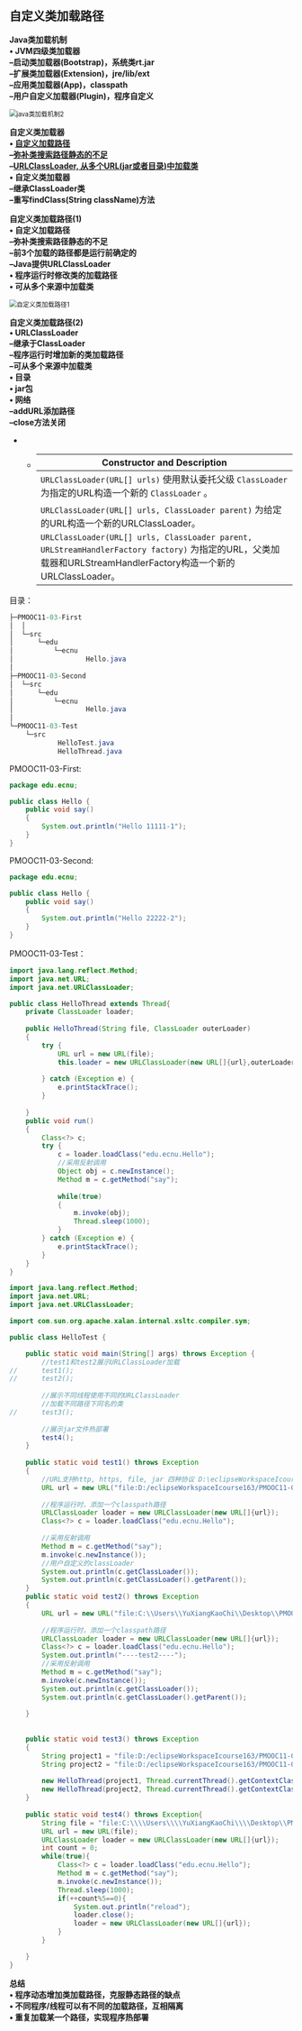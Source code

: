 ## 自定义类加载路径

**Java类加载机制**  
**• JVM四级类加载器**  
**–启动类加载器(Bootstrap)，系统类rt.jar**  
**–扩展类加载器(Extension)，jre/lib/ext**  
**–应用类加载器(App)，classpath**  
**–用户自定义加载器(Plugin)，程序自定义**  

<img src="./java类加载机制2.png" alt="java类加载机制2" style="zoom:80%;" />



**自定义类加载器**  
**• <u>自定义加载路径</u>**  
**–<u>弥补类搜索路径静态的不足</u>**  
**–<u>URLClassLoader, 从多个URL(jar或者目录)中加载类</u>**  
**• 自定义类加载器**  
**–继承ClassLoader类**  
**–重写findClass(String className)方法**  



**自定义类加载路径(1)**  
**• 自定义加载路径**  
**–弥补类搜索路径静态的不足**  
**–前3个加载的路径都是运行前确定的**  
**–Java提供URLClassLoader**  
**• 程序运行时修改类的加载路径**  
**• 可从多个来源中加载类**    

<img src="./自定义类加载路径1.png" alt="自定义类加载路径1" style="zoom:80%;" />



**自定义类加载路径(2)**  
**• URLClassLoader**  
**–继承于ClassLoader**  
**–程序运行时增加新的类加载路径**  
**–可从多个来源中加载类**  
**• 目录**  
**• jar包**  
**• 网络**  
**–addURL添加路径**  
**–close方法关闭**  

- - | Constructor and Description                                  |
    | ------------------------------------------------------------ |
    | `URLClassLoader(URL[] urls)`  使用默认委托父级 `ClassLoader`为指定的URL构造一个新的  `ClassLoader` 。 |
    | `URLClassLoader(URL[] urls, ClassLoader parent)`  为给定的URL构造一个新的URLClassLoader。 |
    | `URLClassLoader(URL[] urls, ClassLoader parent, URLStreamHandlerFactory factory)`   为指定的URL，父类加载器和URLStreamHandlerFactory构造一个新的URLClassLoader。 |



目录：

```java
├─PMOOC11-03-First
│  │              
│  └─src
│      └─edu
│          └─ecnu
│                  Hello.java
│                  
├─PMOOC11-03-Second             
│  └─src
│      └─edu
│          └─ecnu
│                  Hello.java
│                  
└─PMOOC11-03-Test      
    └─src
            HelloTest.java
            HelloThread.java
```



PMOOC11-03-First:

```java
package edu.ecnu;

public class Hello {
	public void say()
	{
		System.out.println("Hello 11111-1"); 
	}
}

```



PMOOC11-03-Second:

```java
package edu.ecnu;

public class Hello {
	public void say()
	{
		System.out.println("Hello 22222-2"); 
	}
}

```



PMOOC11-03-Test：

```java
import java.lang.reflect.Method;
import java.net.URL;
import java.net.URLClassLoader;

public class HelloThread extends Thread{
	private ClassLoader loader;
	
	public HelloThread(String file, ClassLoader outerLoader)
	{
		try {
			URL url = new URL(file);
			this.loader = new URLClassLoader(new URL[]{url},outerLoader);
			
		} catch (Exception e) {
			e.printStackTrace();
		}
		
	}
	public void run()
	{
		Class<?> c;
		try {
			c = loader.loadClass("edu.ecnu.Hello");
			//采用反射调用
			Object obj = c.newInstance();
			Method m = c.getMethod("say");
			
			while(true)
			{
				m.invoke(obj);
				Thread.sleep(1000);
			}
		} catch (Exception e) {
			e.printStackTrace();
		}				
	}
}
```



```java
import java.lang.reflect.Method;
import java.net.URL;
import java.net.URLClassLoader;

import com.sun.org.apache.xalan.internal.xsltc.compiler.sym;

public class HelloTest {

	public static void main(String[] args) throws Exception {
		//test1和test2展示URLClassLoader加载
//		test1();
//		test2();
		
		//展示不同线程使用不同的URLClassLoader
		//加载不同路径下同名的类
//		test3();
		
		//展示jar文件热部署
		test4();
	}
	
	public static void test1() throws Exception
	{
		//URL支持http, https, file, jar 四种协议 D:\eclipseWorkspaceIcourse163\PMOOC11-03\
		URL url = new URL("file:D:/eclipseWorkspaceIcourse163/PMOOC11-03/PMOOC11-03-First/bin/");
		
		//程序运行时，添加一个classpath路径
		URLClassLoader loader = new URLClassLoader(new URL[]{url});
		Class<?> c = loader.loadClass("edu.ecnu.Hello");
		
		//采用反射调用
		Method m = c.getMethod("say");
        m.invoke(c.newInstance());
        //用户自定义的classLoader
        System.out.println(c.getClassLoader());
        System.out.println(c.getClassLoader().getParent());
	}
	public static void test2() throws Exception
	{
		URL url = new URL("file:C:\\Users\\YuXiangKaoChi\\Desktop\\PMOOC11-03-First.jar");
		
		//程序运行时，添加一个classpath路径
		URLClassLoader loader = new URLClassLoader(new URL[]{url});
		Class<?> c = loader.loadClass("edu.ecnu.Hello");
		System.out.println("----test2----");
		//采用反射调用
		Method m = c.getMethod("say");
        m.invoke(c.newInstance());
        System.out.println(c.getClassLoader());
        System.out.println(c.getClassLoader().getParent());
      
	}
	
    
	public static void test3() throws Exception
	{
		String project1 = "file:D:/eclipseWorkspaceIcourse163/PMOOC11-03/PMOOC11-03-First/bin/";
		String project2 = "file:D:/eclipseWorkspaceIcourse163/PMOOC11-03/PMOOC11-03-Second/bin/";
		
		new HelloThread(project1, Thread.currentThread().getContextClassLoader()).start();
		new HelloThread(project2, Thread.currentThread().getContextClassLoader()).start();
	}
	
	public static void test4() throws Exception{
		String file = "file:C:\\\\Users\\\\YuXiangKaoChi\\\\Desktop\\PMOOC11-03.jar";
		URL url = new URL(file);
		URLClassLoader loader = new URLClassLoader(new URL[]{url});
		int count = 0;
		while(true){
			Class<?> c = loader.loadClass("edu.ecnu.Hello");
			Method m = c.getMethod("say");
	        m.invoke(c.newInstance());
			Thread.sleep(1000);
			if(++count%5==0){
				System.out.println("reload");
				loader.close();
				loader = new URLClassLoader(new URL[]{url});
			}
		}

	}
}

```



**总结**  
**• 程序动态增加类加载路径，克服静态路径的缺点**  
**• 不同程序/线程可以有不同的加载路径，互相隔离**  
**• 重复加载某一个路径，实现程序热部署**  



